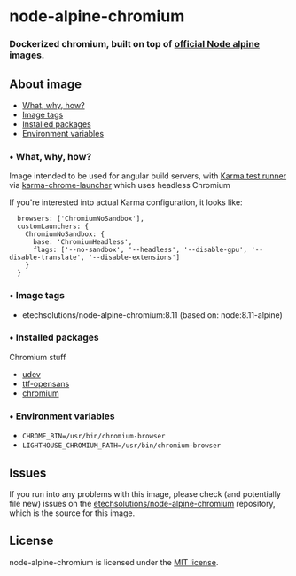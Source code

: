 # node-alpine-chromium
### Dockerized chromium, built on top of [official Node alpine](https://hub.docker.com/_/node/) images.

## About image

- [What, why, how?](#-what-why-how)
- [Image tags](#-image-tags)
- [Installed packages](#-installed-packages)
- [Environment variables](#-environment-variables)

### • What, why, how?

Image intended to be used for angular build servers, with [Karma test runner](https://karma-runner.github.io/1.0/index.html) via [karma-chrome-launcher](https://github.com/karma-runner/karma-chrome-launcher) which uses headless Chromium

If you're interested into actual Karma configuration, it looks like:
```
  browsers: ['ChromiumNoSandbox'],
  customLaunchers: {
    ChromiumNoSandbox: {
      base: 'ChromiumHeadless',
      flags: ['--no-sandbox', '--headless', '--disable-gpu', '--disable-translate', '--disable-extensions']
    }
  }
```

### • Image tags

- etechsolutions/node-alpine-chromium:8.11 (based on: node:8.11-alpine)

### • Installed packages

Chromium stuff
- [udev](https://pkgs.alpinelinux.org/package/v3.5/main/x86_64/udev)
- [ttf-opensans](https://pkgs.alpinelinux.org/package/edge/testing/x86_64/ttf-opensans)
- [chromium](https://pkgs.alpinelinux.org/package/edge/community/x86_64/chromium)

### • Environment variables
- `CHROME_BIN=/usr/bin/chromium-browser`
- `LIGHTHOUSE_CHROMIUM_PATH=/usr/bin/chromium-browser`

## Issues

If you run into any problems with this image, please check (and potentially file new) issues on the [etechsolutions/node-alpine-chromium](https://github.com/etechsolutions/node-alpine-chromium/issues) repository, which is the source for this image.

## License

node-alpine-chromium is licensed under the [MIT license](http://opensource.org/licenses/MIT).
